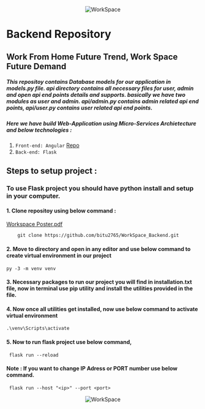 <!-- ![ws-workspace](https://user-images.githubusercontent.com/68993493/163378362-b89ed510-435d-4195-907e-d62a87e09b98.png) -->

<p align="center">
  <img src="https://user-images.githubusercontent.com/68993493/163378362-b89ed510-435d-4195-907e-d62a87e09b98.png" alt="WorkSpace" >
</p>

# Backend Repository
## Work From Home Future Trend, Work Space Future Demand

##### This repositoy contains Database models for our application in models.py file. api directory contains all necessary files for user, admin and open api end points details and supports. basically we have two modules as user and admin. api/admin.py contains admin related api end points, api/user.py contains user related api end points.
<!-- <img src="https://drive.google.com/file/d/1V1pu_CUw2vIFc-d_pK4qjv6_rt_X54Y1/view?usp=sharing" /> -->
##### Here we have build Web-Application using Micro-Services Archietecture and below technologies : 
1. `Front-end: Angular` [Repo](https://github.com/bitu2765/WorkSpace_Frontend/)
2. `Back-end: Flask` 

## Steps to setup project :

### To use Flask project you should have python install and setup in your computer.
#### 1. Clone repositoy using below command :
[Workspace Poster.pdf](https://github.com/bitu2765/WorkSpace_Backend/files/8488685/Workspace.Poster.pdf)

```
    git clone https://github.com/bitu2765/WorkSpace_Backend.git
```
#### 2. Move to directory and open in any editor and use below command to create virtual environment in our project 
     
    py -3 -m venv venv
    
#### 3. Necessary packages to run our project you will find in installation.txt file, now in terminal use pip utility and install the utilities provided in the file.  

#### 4. Now once all utilities get installed, now use below command to activate virtual environment
    .\venv\Scripts\activate

#### 5. Now to run flask project use below command,<br>
     flask run --reload 
     
#### Note : If you want to change IP Adress or PORT number use below command.
     flask run --host "<ip>" --port <port>
<p align="center">
  <img src="https://user-images.githubusercontent.com/68993493/163380497-57c5b44e-f23c-4d14-b92e-3a27d90b1ab5.jpg" alt="WorkSpace" >
</p>
